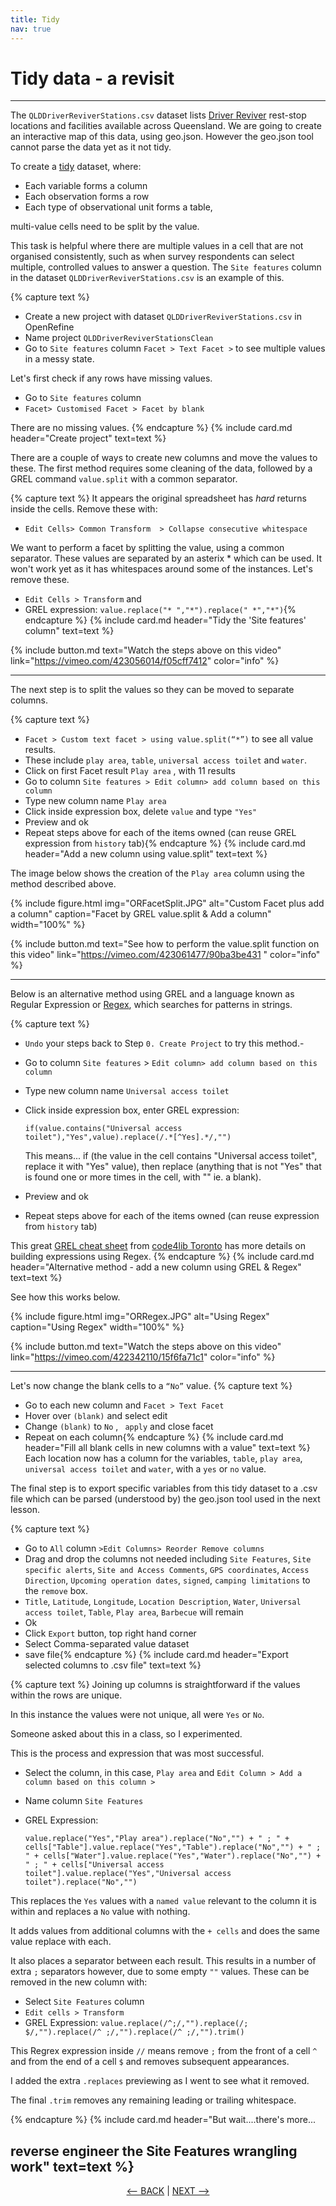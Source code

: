 ```yaml
---
title: Tidy
nav: true
---
```


# Tidy data - a revisit 

-----

The  `QLDDriverReviverStations.csv` dataset lists [Driver Reviver](https://www.qld.gov.au/transport/safety/holiday-travel/stops/reviver) rest-stop locations and facilities available across Queensland. We are going to create an interactive map of this data, using geo.json.  However the geo.json tool cannot parse the data yet as it not tidy.

To create a [tidy](https://cran.r-project.org/web/packages/tidyr/vignettes/tidy-data.html) dataset, where:
- Each variable forms a column
- Each observation forms a row
- Each type of observational unit forms a table,

multi-value cells need to be split by the value.  

This task is helpful where there are multiple values in a cell that are not organised consistently, such as when survey respondents can select multiple, controlled values to answer a question.  The  `Site features`  column in the dataset `QLDDriverReviverStations.csv`  is an example of this. 

{% capture text %}
- Create a new project with dataset  `QLDDriverReviverStations.csv`  in OpenRefine
- Name project  `QLDDriverReviverStationsClean` 
- Go to  `Site features`  column `Facet > Text Facet >` to see multiple values in a messy state.

Let's first check if any rows have missing values.
- Go to  `Site features`  column
- `Facet> Customised Facet > Facet by blank`

There are no missing values.
{% endcapture %} {% include card.md header="Create project" text=text %}

There are a couple of ways to create new columns and move the values to these. The first method requires some cleaning of the data, followed by a GREL command `value.split` with a common separator. 

{% capture text %}
It appears the original spreadsheet has *hard* returns inside the cells. Remove these with:

- `Edit Cells> Common Transform  > Collapse consecutive whitespace` 

We want to perform a facet by splitting the value, using a common separator.  These values are separated by an asterix * which can be used.  It won't work yet as it has whitespaces around some of the instances. Let's remove these.

- `Edit Cells > Transform`  and 
- GREL expression:  `value.replace("* ","*").replace(" *","*")`{% endcapture %} {% include card.md header="Tidy the 'Site features' column" text=text %}

{% include button.md text="Watch the steps above on this video" link="https://vimeo.com/423056014/f05cff7412" color="info" %}

-----

The next step is to split the values so they can be moved to separate columns. 

{% capture text %}
- `Facet > Custom text facet > using value.split(“*”)`  to see all value results.
- These include  `play area`,  `table`,  `universal access toilet`  and  `water`.
- Click on first Facet result  `Play area` , with 11 results
- Go to column  `Site features > Edit column> add column based on this column`
- Type new column name  `Play area`
- Click inside expression box, delete  `value`  and type `"Yes"`
- Preview and ok
- Repeat steps above for each of the items owned (can reuse GREL expression from  `history`  tab){% endcapture %} {% include card.md header="Add a new column using value.split" text=text %}

The image below shows the creation of the  `Play area`  column using the method described above.

{% include figure.html img="ORFacetSplit.JPG" alt="Custom Facet plus add a column" caption="Facet by GREL value.split & Add a column" width="100%" %}

{% include button.md text="See how to perform the value.split function on this video" link="https://vimeo.com/423061477/90ba3be431 " color="info" %}
 
-----

Below is an alternative method using GREL and a language known as Regular Expression or [Regex](https://en.wikipedia.org/wiki/Regular_expression), which searches for patterns in strings.  

{% capture text %}
- `Undo`  your steps back to Step `0. Create Project` to try this method.- 
- Go to column  `Site features` > `Edit column> add column based on this column`
- Type new column name  `Universal access toilet`
- Click inside expression box, enter GREL expression:
    
    `if(value.contains("Universal access toilet"),"Yes",value).replace(/.*[^Yes].*/,"")`
    
    This means...
    if (the value in the cell contains "Universal access toilet", replace it with "Yes" value), then replace (anything that is not "Yes" that is found one or more times in the cell, with "" ie. a blank).
    
- Preview and ok
- Repeat steps above for each of the items owned (can reuse expression from  `history`  tab)

This great [GREL cheat sheet](https://code4libtoronto.github.io/2018-10-12-access/GoogleRefineCheatSheets.pdf) from [code4lib Toronto](https://code4libtoronto.github.io/) has more details on building expressions using Regex.
{% endcapture %} {% include card.md header="Alternative method - add a new column using GREL & Regex" text=text %}

See how this works below.

{% include figure.html img="ORRegex.JPG" alt="Using Regex" caption="Using Regex" width="100%" %}

{% include button.md text="Watch the steps above on this video" link="https://vimeo.com/422342110/15f6fa71c1" color="info" %}

------

Let's now change the blank cells to a  `“No”`  value.
{% capture text %}
- Go to each new column and  `Facet > Text Facet`
- Hover over  `(blank)` and select edit 
- Change  `(blank)` to  `No` , ` apply` and close facet
- Repeat on each column{% endcapture %} {% include card.md header="Fill all blank cells in new columns with a value" text=text %}
Each location now has a column for the variables,  `table`,  `play area`,  `universal access toilet`  and  `water`,  with a  `yes` or  `no`  value.

The final step is to export specific variables from this tidy dataset to a .csv file which can be parsed (understood by) the geo.json tool used in the next lesson.

{% capture text %}
- Go to  `All` column  `>Edit Columns> Reorder Remove columns`
- Drag and drop the columns not needed including `Site Features`, `Site specific alerts`, `Site and Access Comments`, `GPS coordinates`, `Access Direction`, `Upcoming operation dates`, `signed`, `camping limitations` to the `remove` box.
- `Title`, `Latitude`, `Longitude`, `Location Description`, `Water`, `Universal access toilet`, `Table`, `Play area`, `Barbecue`  will remain
- Ok
- Click `Export` button, top right hand corner
- Select Comma-separated value dataset
- save file{% endcapture %} {% include card.md header="Export selected columns to .csv file" text=text %}

{% capture text %}
Joining up columns is straightforward if the values within the rows are unique.  

In this instance the values were not unique,  all were `Yes` or `No`.  

Someone asked about this in a class, so I experimented.  
 
This is the process and expression that was most successful.
- Select the column, in this case, `Play area` and `Edit Column > Add a column based on this column >`
- Name column `Site Features`
- GREL Expression:

  `value.replace("Yes","Play area").replace("No","") + " ; " + cells["Table"].value.replace("Yes","Table").replace("No","") + " ; " + cells["Water"].value.replace("Yes","Water").replace("No","") + " ; " + cells["Universal access toilet"].value.replace("Yes","Universal access toilet").replace("No","")`
 
This replaces the `Yes` values with a `named value` relevant to the column it is within and replaces a `No` value with nothing.  
 
It adds values from additional columns with the `+ cells` and does the same value replace with each.  
 
It also places a separator between each result.  This results in a number of extra `;` separators however, due to some empty `""` values.  These can be removed in the new column with:
 
- Select `Site Features` column
- `Edit cells > Transform`
- GREL Expression:
   `value.replace(/^;/,"").replace(/; $/,"").replace(/^ ;/,"").replace(/^ ;/,"").trim()`
   
This Regrex expression inside `//` means remove `;` from the front of a cell `^` and from the end of a cell `$` and removes subsequent appearances.  

I added the extra `.replaces` previewing as I went to see what it removed.  

The final `.trim` removes any remaining leading or trailing whitespace.

{% endcapture %} {% include card.md header="But wait....there's more...

reverse engineer the Site Features wrangling work" text=text %}
----

<p align="center">
  <a href="https://griffithunilibrary.github.io/Advanced-data-wrangle/content/4-lesson.html"><-- BACK</a> |
  <a href="https://griffithunilibrary.github.io/Advanced-data-wrangle/content/6-lesson.html">NEXT --></a>
</p>


